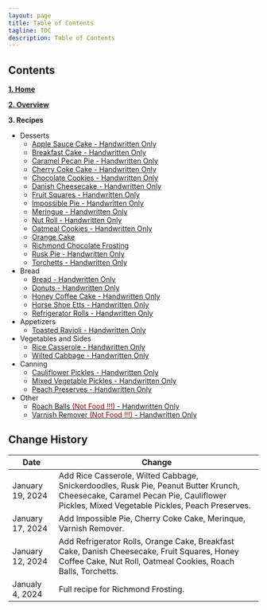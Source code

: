 ```yaml
---
layout: page
title: Table of Contents
tagline: TOC
description: Table of Contents
---
```


## Contents

**[1. Home](index.md)**

**[2. Overview](overview.md)**

**3. Recipes**

  * Desserts
      * [Apple Sauce Cake - Handwritten Only](./recipes/desserts/applesaucecake.md)
      * [Breakfast Cake - Handwritten Only](./recipes/desserts/breakfastcake.md)
      * [Caramel Pecan Pie - Handwritten Only](./recipes/desserts/caramelpecanpie.md)
      * [Cherry Coke Cake - Handwritten Only](./recipes/desserts/cherrycokecake.md)
      * [Chocolate Cookies - Handwritten Only](./recipes/desserts/chocolatecookies.md)
      * [Danish Cheesecake - Handwritten Only](./recipes/desserts/danishcheesecake.md)
      * [Fruit Squares - Handwritten Only](./recipes/desserts/fruitsquares.md)
      * [Impossible Pie - Handwritten Only](./recipes/desserts/impossiblepie.md)
      * [Meringue - Handwritten Only](./recipes/desserts/meringue.md)
      * [Nut Roll - Handwritten Only](./recipes/desserts/nutroll.md)
      * [Oatmeal Cookies - Handwritten Only](./recipes/desserts/oatmealcookies.md)    
      * [Orange Cake](./recipes/desserts/orangecake.md)
      * [Richmond Chocolate Frosting](./recipes/desserts/richmond.md)
      * [Rusk Pie - Handwritten Only](./recipes/desserts/ruskpie.md)
      * [Torchetts - Handwritten Only](./recipes/desserts/torchetts.md)
  * Bread
      * [Bread - Handwritten Only](./recipes/bread/bread.md)
      * [Donuts - Handwritten Only](./recipes/bread/donuts.md)
      * [Honey Coffee Cake - Handwritten Only](./recipes/bread/honeycoffeecake.md)
      * [Horse Shoe Etts - Handwritten Only](./recipes/bread/horseshoeetts.md)
      * [Refrigerator Rolls - Handwritten Only](./recipes/bread/refrigrolls.md)
  * Appetizers
      * [Toasted Ravioli - Handwritten Only](./recipes/appetizers/toastedravioli.md)
  * Vegetables and Sides
      * [Rice Casserole - Handwritten Only](./recipes/vegetables/ricecasserole.md)
      * [Wilted Cabbage - Handwritten Only](./recipes/vegetables/wiltedcabbage.md)
  * Canning
      * [Cauliflower Pickles - Handwritten Only](./recipes/canning/cauliflowerpickles.md)
      * [Mixed Vegetable Pickles - Handwritten Only](./recipes/canning/mixedvegetablepickles.md)
      * [Peach Preserves - Handwritten Only](./recipes/canning/peachpreserves.md)
  * Other
      * [Roach Balls <font color=darkred>(Not Food !!!)</font> - Handwritten Only](./recipes/other/roachballs.md)
      * [Varnish Remover <font color=darkred>(Not Food !!!)</font> - Handwritten Only](./recipes/other/varnishremover.md)


## Change History

Date | Change
---|---
January 19, 2024 | Add Rice Casserole, Wilted Cabbage, Snickerdoodles, Rusk Pie, Peanut Butter Krunch, Cheesecake, Caramel Pecan Pie, Cauliflower Pickles, Mixed Vegetable Pickles, Peach Preserves.
January 17, 2024 | Add Impossible Pie, Cherry Coke Cake, Merinque, Varnish Remover.
January 12, 2024 | Add Refrigerator Rolls, Orange Cake, Breakfast Cake, Danish Cheesecake, Fruit Squares, Honey Coffee Cake, Nut Roll, Oatmeal Cookies, Roach Balls, Torchetts.
Janualy 4, 2024 | Full recipe for Richmond Frosting.
